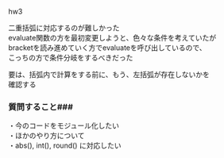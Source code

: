 hw3

二重括弧に対応するのが難しかった<br>
evaluate関数の方を最初変更しようと、色々な条件を考えていたが<br>
bracketを読み進めていく方でevaluateを呼び出しているので、<br>
こっちの方で条件分岐をするべきだった<br>

要は、括弧内で計算をする前に、もう、左括弧が存在しないかを<br>
確認する

### 質問すること###

・今のコードをモジュール化したい<br>
・ほかのやり方について<br>
・abs(), int(), round() に対応したい
